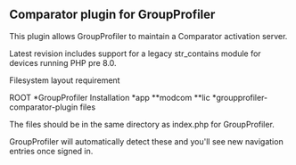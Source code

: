 Comparator plugin for GroupProfiler
------------------------------------

This plugin allows GroupProfiler to maintain a Comparator activation server.

Latest revision includes support for a legacy str_contains module for devices running PHP pre 8.0.

Filesystem layout requirement

ROOT
*GroupProfiler Installation
*app
**modcom
**lic
*groupprofiler-comparator-plugin files

The files should be in the same directory as index.php for GroupProfiler.

GroupProfiler will automatically detect these and you'll see new navigation entries once signed in.
